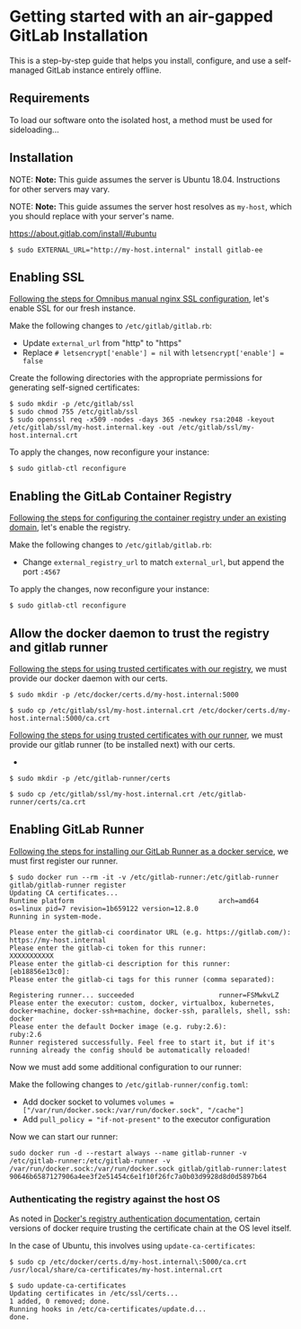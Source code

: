 # Getting started with an air-gapped GitLab Installation

This is a step-by-step guide that helps you install, configure, and use a self-managed GitLab
instance entirely offline.

## Requirements

To load our software onto the isolated host, a method must be used for sideloading...

## Installation

NOTE: **Note:**
This guide assumes the server is Ubuntu 18.04. Instructions for other servers may vary.

NOTE: **Note:**
This guide assumes the server host resolves as `my-host`, which you should replace with your
server's name.

https://about.gitlab.com/install/#ubuntu

```shell
$ sudo EXTERNAL_URL="http://my-host.internal" install gitlab-ee
```
## Enabling SSL

[Following the steps for Omnibus manual nginx SSL configuration](../../omnibus/settings/nginx.html#manually-configuring-https), let's enable SSL for our fresh instance.

Make the following changes to `/etc/gitlab/gitlab.rb`:

- Update `external_url` from "http" to "https"
- Replace `# letsencrypt['enable'] = nil` with `letsencrypt['enable'] = false`

Create the following directories with the appropriate permissions for generating self-signed certificates:

```shell
$ sudo mkdir -p /etc/gitlab/ssl
$ sudo chmod 755 /etc/gitlab/ssl
$ sudo openssl req -x509 -nodes -days 365 -newkey rsa:2048 -keyout /etc/gitlab/ssl/my-host.internal.key -out /etc/gitlab/ssl/my-host.internal.crt
```

To apply the changes, now reconfigure your instance:

```shell
$ sudo gitlab-ctl reconfigure
```

## Enabling the GitLab Container Registry

[Following the steps for configuring the container registry under an existing domain](../../ee/administration/packages/container_registry.html#configure-container-registry-under-an-existing-gitlab-domain), let's enable the registry.


Make the following changes to `/etc/gitlab/gitlab.rb`:

- Change `external_registry_url` to match `external_url`, but append the port `:4567`

To apply the changes, now reconfigure your instance:

```shell
$ sudo gitlab-ctl reconfigure
```

## Allow the docker daemon to trust the registry and gitlab runner

[Following the steps for using trusted certificates with our registry](../../ee/administration/packages/container_registry.html#using-self-signed-certificates-with-container-registry), we must provide our docker daemon with our certs.

```shell
$ sudo mkdir -p /etc/docker/certs.d/my-host.internal:5000

$ sudo cp /etc/gitlab/ssl/my-host.internal.crt /etc/docker/certs.d/my-host.internal:5000/ca.crt
```

[Following the steps for using trusted certificates with our runner](../../runner/install/docker.html#installing-trusted-ssl-server-certificates), we must provide our gitlab runner (to be installed next) with our certs.

- 

```shell
$ sudo mkdir -p /etc/gitlab-runner/certs

$ sudo cp /etc/gitlab/ssl/my-host.internal.crt /etc/gitlab-runner/certs/ca.crt
```

## Enabling GitLab Runner

[Following the steps for installing our GitLab Runner as a docker service](../../runner/install/docker.html#docker-image-installation), we must first register our runner.

```shell
$ sudo docker run --rm -it -v /etc/gitlab-runner:/etc/gitlab-runner gitlab/gitlab-runner register
Updating CA certificates...
Runtime platform                                    arch=amd64 os=linux pid=7 revision=1b659122 version=12.8.0
Running in system-mode.

Please enter the gitlab-ci coordinator URL (e.g. https://gitlab.com/):
https://my-host.internal
Please enter the gitlab-ci token for this runner:
XXXXXXXXXXX
Please enter the gitlab-ci description for this runner:
[eb18856e13c0]:
Please enter the gitlab-ci tags for this runner (comma separated):

Registering runner... succeeded                     runner=FSMwkvLZ
Please enter the executor: custom, docker, virtualbox, kubernetes, docker+machine, docker-ssh+machine, docker-ssh, parallels, shell, ssh:
docker
Please enter the default Docker image (e.g. ruby:2.6):
ruby:2.6
Runner registered successfully. Feel free to start it, but if it's running already the config should be automatically reloaded!
```

Now we must add some additional configuration to our runner:

Make the following changes to `/etc/gitlab-runner/config.toml`:

- Add docker socket to volumes `volumes = ["/var/run/docker.sock:/var/run/docker.sock", "/cache"]`
- Add `pull_policy = "if-not-present"` to the executor configuration

Now we can start our runner:

```shell
sudo docker run -d --restart always --name gitlab-runner -v /etc/gitlab-runner:/etc/gitlab-runner -v /var/run/docker.sock:/var/run/docker.sock gitlab/gitlab-runner:latest
90646b6587127906a4ee3f2e51454c6e1f10f26fc7a0b03d9928d8d0d5897b64
```

### Authenticating the registry against the host OS

As noted in [Docker's registry authentication documentation](../../registry/insecure/#docker-still-complains-about-the-certificate-when-using-authentication), certain versions of docker require trusting the certificate chain at the OS level itself.

In the case of Ubuntu, this involves using `update-ca-certificates`:

```shell
$ sudo cp /etc/docker/certs.d/my-host.internal\:5000/ca.crt /usr/local/share/ca-certificates/my-host.internal.crt

$ sudo update-ca-certificates
Updating certificates in /etc/ssl/certs...
1 added, 0 removed; done.
Running hooks in /etc/ca-certificates/update.d...
done.
```
